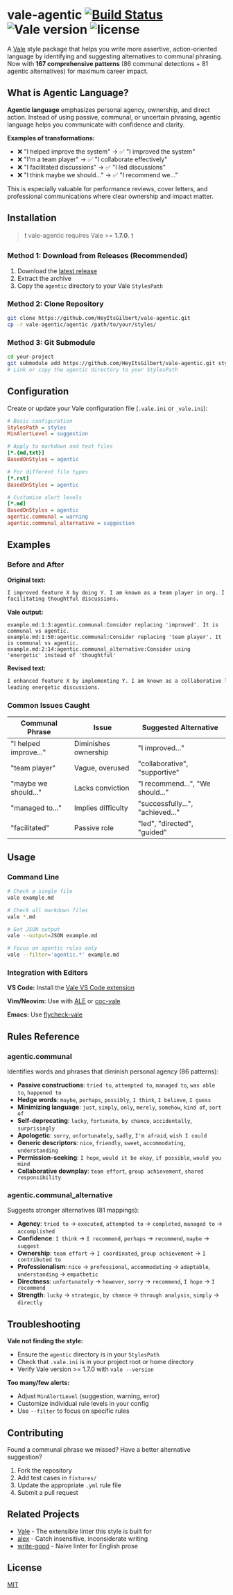 # vale-agentic [![Build Status](https://img.shields.io/github/actions/workflow/status/HeyItsGilbert/vale-agentic/test.yaml?branch=main)](https://github.com/HeyItsGilbert/vale-agentic/actions/workflows/test.yaml) ![Vale version](https://img.shields.io/badge/vale-%3E%3D%20v1.7.0-blue.svg) ![license](https://img.shields.io/github/license/mashape/apistatus.svg)

A [Vale](https://github.com/errata-ai/vale) style package that helps you write more assertive, action-oriented language by identifying and suggesting alternatives to communal phrasing. Now with **167 comprehensive patterns** (86 communal detections + 81 agentic alternatives) for maximum career impact.

## What is Agentic Language?

**Agentic language** emphasizes personal agency, ownership, and direct action. Instead of using passive, communal, or uncertain phrasing, agentic language helps you communicate with confidence and clarity.

**Examples of transformations:**
- ❌ "I helped improve the system" → ✅ "I improved the system"  
- ❌ "I'm a team player" → ✅ "I collaborate effectively"
- ❌ "I facilitated discussions" → ✅ "I led discussions"
- ❌ "I think maybe we should..." → ✅ "I recommend we..."

This is especially valuable for performance reviews, cover letters, and professional communications where clear ownership and impact matter.

## Installation

> :exclamation: vale-agentic requires Vale >= **1.7.0**. :exclamation:

### Method 1: Download from Releases (Recommended)

1. Download the [latest release](https://github.com/HeyItsGilbert/vale-agentic/releases)
2. Extract the archive
3. Copy the `agentic` directory to your Vale `StylesPath`

### Method 2: Clone Repository

```bash
git clone https://github.com/HeyItsGilbert/vale-agentic.git
cp -r vale-agentic/agentic /path/to/your/styles/
```

### Method 3: Git Submodule

```bash
cd your-project
git submodule add https://github.com/HeyItsGilbert/vale-agentic.git styles/vale-agentic
# Link or copy the agentic directory to your StylesPath
```

## Configuration

Create or update your Vale configuration file (`.vale.ini` or `_vale.ini`):

```ini
# Basic configuration
StylesPath = styles
MinAlertLevel = suggestion

# Apply to markdown and text files
[*.{md,txt}]
BasedOnStyles = agentic

# For different file types
[*.rst]
BasedOnStyles = agentic

# Customize alert levels
[*.md]
BasedOnStyles = agentic
agentic.communal = warning
agentic.communal_alternative = suggestion
```

## Examples

### Before and After

**Original text:**
```markdown
I improved feature X by doing Y. I am known as a team player in org. I enjoy
facilitating thoughtful discussions.
```

**Vale output:**
```
example.md:1:3:agentic.communal:Consider replacing 'improved'. It is communal vs agentic.
example.md:1:50:agentic.communal:Consider replacing 'team player'. It is communal vs agentic.  
example.md:2:14:agentic.communal_alternative:Consider using 'energetic' instead of 'thoughtful'
```

**Revised text:**
```markdown
I enhanced feature X by implementing Y. I am known as a collaborative leader in the organization. I enjoy
leading energetic discussions.
```

### Common Issues Caught

| Communal Phrase | Issue | Suggested Alternative |
|-----------------|-------|----------------------|
| "I helped improve..." | Diminishes ownership | "I improved..." |
| "team player" | Vague, overused | "collaborative", "supportive" |
| "maybe we should..." | Lacks conviction | "I recommend...", "We should..." |
| "managed to..." | Implies difficulty | "successfully...", "achieved..." |
| "facilitated" | Passive role | "led", "directed", "guided" |

## Usage

### Command Line

```bash
# Check a single file
vale example.md

# Check all markdown files
vale *.md

# Get JSON output
vale --output=JSON example.md

# Focus on agentic rules only
vale --filter='agentic.*' example.md
```

### Integration with Editors

**VS Code:** Install the [Vale VS Code extension](https://marketplace.visualstudio.com/items?itemName=ChrisChinchilla.vale-vscode)

**Vim/Neovim:** Use with [ALE](https://github.com/dense-analysis/ale) or [coc-vale](https://github.com/josa42/coc-vale)

**Emacs:** Use [flycheck-vale](https://github.com/abingham/flycheck-vale)

## Rules Reference

### agentic.communal
Identifies words and phrases that diminish personal agency (86 patterns):
- **Passive constructions**: `tried to`, `attempted to`, `managed to`, `was able to`, `happened to`
- **Hedge words**: `maybe`, `perhaps`, `possibly`, `I think`, `I believe`, `I guess`
- **Minimizing language**: `just`, `simply`, `only`, `merely`, `somehow`, `kind of`, `sort of`
- **Self-deprecating**: `lucky`, `fortunate`, `by chance`, `accidentally`, `surprisingly`
- **Apologetic**: `sorry`, `unfortunately`, `sadly`, `I'm afraid`, `wish I could`
- **Generic descriptors**: `nice`, `friendly`, `sweet`, `accommodating`, `understanding`
- **Permission-seeking**: `I hope`, `would it be okay`, `if possible`, `would you mind`
- **Collaborative downplay**: `team effort`, `group achievement`, `shared responsibility`

### agentic.communal_alternative  
Suggests stronger alternatives (81 mappings):
- **Agency**: `tried to` → `executed`, `attempted to` → `completed`, `managed to` → `accomplished`
- **Confidence**: `I think` → `I recommend`, `perhaps` → `recommend`, `maybe` → `suggest`
- **Ownership**: `team effort` → `I coordinated`, `group achievement` → `I contributed to`
- **Professionalism**: `nice` → `professional`, `accommodating` → `adaptable`, `understanding` → `empathetic`
- **Directness**: `unfortunately` → `however`, `sorry` → `recommend`, `I hope` → `I recommend`
- **Strength**: `lucky` → `strategic`, `by chance` → `through analysis`, `simply` → `directly`

## Troubleshooting

**Vale not finding the style:**
- Ensure the `agentic` directory is in your `StylesPath`
- Check that `.vale.ini` is in your project root or home directory
- Verify Vale version >= 1.7.0 with `vale --version`

**Too many/few alerts:**
- Adjust `MinAlertLevel` (suggestion, warning, error)
- Customize individual rule levels in your config
- Use `--filter` to focus on specific rules

## Contributing

Found a communal phrase we missed? Have a better alternative suggestion?

1. Fork the repository
2. Add test cases in `fixtures/`
3. Update the appropriate `.yml` rule file
4. Submit a pull request

## Related Projects

- [Vale](https://github.com/errata-ai/vale) - The extensible linter this style is built for
- [alex](https://github.com/get-alex/alex) - Catch insensitive, inconsiderate writing
- [write-good](https://github.com/btford/write-good) - Naive linter for English prose

## License

[MIT](LICENSE)
